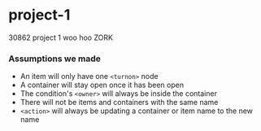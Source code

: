 # project-1
30862 project 1 woo hoo ZORK

### Assumptions we made
* An item will only have one `<turnon>` node
* A container will stay open once it has been open
* The condition's `<owner>` will always be inside the container
* There will not be items and containers with the same name
* `<action>` will always be updating a container or item name to the new name